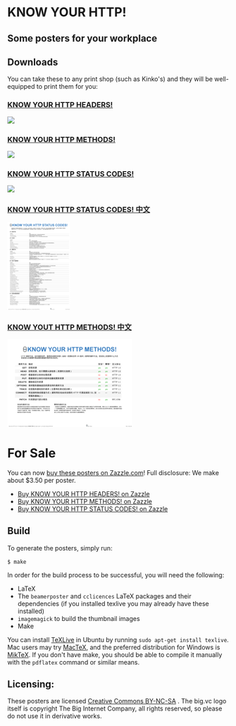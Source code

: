 # KNOW YOUR HTTP!
## Some posters for your workplace

## Downloads

You can take these to any print shop (such as Kinko's) and they will be well-equipped to print them for you:

### [KNOW YOUR HTTP HEADERS!](https://github.com/jesusabdullah/know-your-http/blob/master/headers.pdf?raw=true)

[![](https://raw.github.com/bigcompany/know-your-http/master/thumbnails/headers.png)](https://github.com/jesusabdullah/know-your-http/blob/master/headers.pdf?raw=true)


### [KNOW YOUR HTTP METHODS!](https://github.com/jesusabdullah/know-your-http/blob/master/methods.pdf?raw=true)

[![](https://raw.github.com/bigcompany/know-your-http/master/thumbnails/methods.png)](https://github.com/jesusabdullah/know-your-http/blob/master/methods.pdf?raw=true)

### [KNOW YOUR HTTP STATUS CODES!](https://github.com/jesusabdullah/know-your-http/blob/master/status-codes.pdf?raw=true)

[![](https://raw.github.com/bigcompany/know-your-http/master/thumbnails/status-codes.png)](https://github.com/jesusabdullah/know-your-http/blob/master/status-codes.pdf?raw=true)

### [KNOW YOUR HTTP STATUS CODES! 中文](status-codes.zh-CN.pdf?raw=true)

[![](thumbnails/status-codes.zh-CN.png)](status-codes.zh-CN.pdf?raw=true)


### [KNOW YOUT HTTP METHODS! 中文](methods.zh-CN.pdf)

[![](thumbnails/methods.zh-CN.png)](methods.zh-CN.pdf?raw=true)


# For Sale

You can now [buy these posters on Zazzle.com](http://www.zazzle.com/bigcompany/gifts?cg=196156583198150258)! Full disclosure: We make about $3.50 per poster.

* [Buy KNOW YOUR HTTP HEADERS! on Zazzle](http://www.zazzle.com/know_your_http_headers_v0_1_0_size_a1-228190277124642405)
* [Buy KNOW YOUR HTTP METHODS! on Zazzle](http://www.zazzle.com/know_your_http_methods_v0_1_0_size_a1_poster-228777599755392880)
* [Buy KNOW YOUR HTTP STATUS CODES! on Zazzle](http://www.zazzle.com/know_your_http_status_codes_v0_1_0_size_a1-228998788799186043)

## Build

To generate the posters, simply run:

    $ make

In order for the build process to be successful, you will need the following:

* LaTeX
* The `beamerposter` and `cclicences` LaTeX packages and their dependencies (if you installed texlive you may already have these installed)
* `imagemagick` to build the thumbnail images
* Make

You can install [TeXLive](https://www.tug.org/texlive/) in Ubuntu by running `sudo apt-get install texlive`. Mac users may try [MacTeX](http://www.tug.org/mactex/), and the preferred distribution for Windows is [MikTeX](http://www.miktex.org/). If you don't have make, you should be able to compile it manually with the `pdflatex` command or similar means.

## Licensing:

These posters are licensed [Creative Commons BY-NC-SA](http://creativecommons.org/licenses/by-nc-sa/3.0/) . The big.vc logo itself is copyright The Big Internet Company, all rights reserved, so please do not use it in derivative works.

